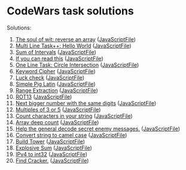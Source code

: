 # CodeWars task solutions

Solutions:
1. [The soul of wit: reverse an array](https://www.codewars.com/kata/reverse-it-quickly) ([JavaScriptFile](https://github.com/i0rdan/codewars-tasks/blob/main/solutions/reverse-array.js))
2. [Multi Line Task++: Hello World](https://www.codewars.com/kata/5935558a32fb828aad001213) ([JavaScriptFile](https://github.com/i0rdan/codewars-tasks/blob/main/solutions/multi-line-hello-world.js))
3. [Sum of Intervals](https://www.codewars.com/kata/52b7ed099cdc285c300001cd) ([JavaScriptFile](https://github.com/i0rdan/codewars-tasks/blob/main/solutions/sum-of-intervals.js))
4. [If you can read this](https://www.codewars.com/kata/586538146b56991861000293) ([JavaScriptFile](https://github.com/i0rdan/codewars-tasks/blob/main/solutions/if-you-can-read-this.js))
5. [One Line Task: Circle Intersection](https://www.codewars.com/kata/5908242330e4f567e90000a3) ([JavaScriptFile](https://github.com/i0rdan/codewars-tasks/blob/main/solutions/one-line-circle-intersection.js))
6. [Keyword Cipher](https://www.codewars.com/kata/57241cafef90082e270012d8) ([JavaScriptFile](https://github.com/i0rdan/codewars-tasks/blob/main/solutions/keyword-cipher.js))
7. [Luck check](https://www.codewars.com/kata/5314b3c6bb244a48ab00076c) ([JavaScriptFile](https://github.com/i0rdan/codewars-tasks/blob/main/solutions/luck-check.js))
8. [Simple Pig Latin](https://www.codewars.com/kata/520b9d2ad5c005041100000f) ([JavaScriptFile](https://github.com/i0rdan/codewars-tasks/blob/main/solutions/simple-pig-latin.js))
9. [Range Extraction](https://www.codewars.com/kata/51ba717bb08c1cd60f00002f) ([JavaScriptFile](https://github.com/i0rdan/codewars-tasks/blob/main/solutions/range-extraction.js))
10. [ROT13](https://www.codewars.com/kata/52223df9e8f98c7aa7000062) ([JavaScriptFile](https://github.com/i0rdan/codewars-tasks/blob/main/solutions/rot-13.js))
11. [Next bigger number with the same digits](https://www.codewars.com/kata/55983863da40caa2c900004e) ([JavaScriptFile](https://github.com/i0rdan/codewars-tasks/blob/main/solutions/next-bigger-number.js))
12. [Multiples of 3 or 5](https://www.codewars.com/kata/514b92a657cdc65150000006) ([JavaScriptFile](https://github.com/i0rdan/codewars-tasks/blob/main/solutions/multiples-of-3-or-5.js))
13. [Count characters in your string](https://www.codewars.com/kata/52efefcbcdf57161d4000091) ([JavaScriptFile](https://github.com/i0rdan/codewars-tasks/blob/main/solutions/count-chars-in-string.js))
14. [Array deep count](https://www.codewars.com/kata/596f72bbe7cd7296d1000029) ([JavaScriptFile](https://github.com/i0rdan/codewars-tasks/blob/main/solutions/array-deep-count.js))
15. [Help the general decode secret enemy messages.](https://www.codewars.com/kata/52cf02cd825aef67070008fa) ([JavaScriptFile](https://github.com/i0rdan/codewars-tasks/blob/main/solutions/decode-message.js))
16. [Convert string to camel case](https://www.codewars.com/kata/517abf86da9663f1d2000003) ([JavaScriptFile](https://github.com/i0rdan/codewars-tasks/blob/main/solutions/string-to-camel-case.js))
17. [Build Tower](https://www.codewars.com/kata/576757b1df89ecf5bd00073b) ([JavaScriptFile](https://github.com/i0rdan/codewars-tasks/blob/main/solutions/build-tower.js))
18. [Explosive Sum](https://www.codewars.com/kata/52ec24228a515e620b0005ef) ([JavaScriptFile](https://github.com/i0rdan/codewars-tasks/blob/main/solutions/explosive-sum.js))
19. [IPv4 to int32](https://www.codewars.com/kata/52ea928a1ef5cfec800003ee) ([JavaScriptFile](https://github.com/i0rdan/codewars-tasks/blob/main/solutions/ipv4-to-int32.js))
20. [Find Cracker.](https://www.codewars.com/kata/59f70440bee845599c000085) ([JavaScriptFile](https://github.com/i0rdan/codewars-tasks/blob/main/solutions/find-cracker.js))
